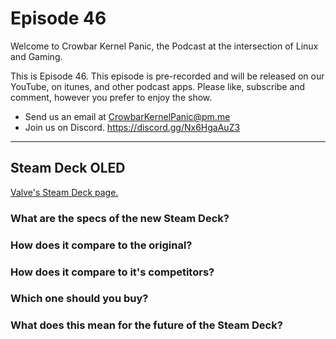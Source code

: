 Episode 46
=========

Welcome to Crowbar Kernel Panic,
the Podcast at the intersection of Linux and Gaming.

This is Episode 46.
This episode is pre-recorded and will be released on our YouTube, on itunes, and other podcast apps. Please like, subscribe and comment, however you prefer to enjoy the show.
- Send us an email at CrowbarKernelPanic@pm.me
- Join us on Discord. https://discord.gg/Nx6HgaAuZ3
------

## Steam Deck OLED
[Valve's Steam Deck page.](https://www.steamdeck.com/en/oled)

### What are the specs of the new Steam Deck?
### How does it compare to the original?
### How does it compare to it's competitors?
### Which one should you buy?
### What does this mean for the future of the Steam Deck?
